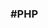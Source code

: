 <h3> #PHP <img scr="https://www.google.com/url?sa=i&url=https%3A%2F%2Fwww.javatpoint.com%2Fphp-full-form&psig=AOvVaw3_kcO4T-wdj0wl-7x2j0Dd&ust=1691860175626000&source=images&cd=vfe&opi=89978449&ved=0CBAQjRxqFwoTCIiuva6M1YADFQAAAAAdAAAAABAE"></h3>
